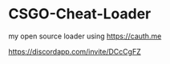 # CSGO-Cheat-Loader
 my open source loader using https://cauth.me

https://discordapp.com/invite/DCcCgFZ

